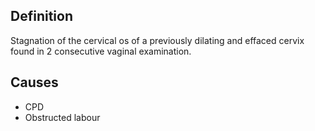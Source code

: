 ## Definition
Stagnation of the cervical os of a previously dilating and effaced cervix found in 2 consecutive vaginal examination.

## Causes
- CPD
- Obstructed labour